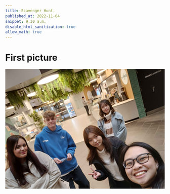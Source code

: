 ```yaml
---
title: Scavenger Hunt.
published_at: 2022-11-04
snippet: 9.30 a.m.
disable_html_sanitization: true
allow_math: true
---
```


# First picture

![a drippy lemon](/static/w01s1/first.png)

